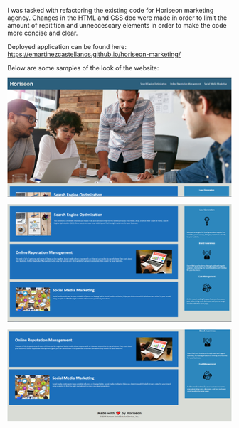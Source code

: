 I was tasked with refactoring the existing code for Horiseon marketing agency. Changes in the HTML and CSS doc were made in order to limit the amount of repitition and unneccescary elements in order to make the code more concise and clear. 

Deployed application can be found here: https://emartinezcastellanos.github.io/horiseon-marketing/


Below are some samples of the look of the website:


![screenshot1](./Develop/assets/images/screenshot-1.png)



![screenshot2](./Develop/assets/images/screenshot-2.png)

![screenshot3](./Develop/assets/images/screenshot-3.png)